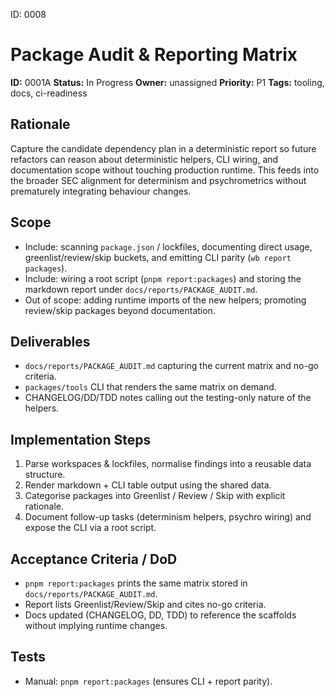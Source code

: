 ID: 0008
# Package Audit & Reporting Matrix

**ID:** 0001A
**Status:** In Progress
**Owner:** unassigned
**Priority:** P1
**Tags:** tooling, docs, ci-readiness

## Rationale
Capture the candidate dependency plan in a deterministic report so future refactors can reason about deterministic helpers, CLI wiring, and documentation scope without touching production runtime. This feeds into the broader SEC alignment for determinism and psychrometrics without prematurely integrating behaviour changes.

## Scope
- Include: scanning `package.json` / lockfiles, documenting direct usage, greenlist/review/skip buckets, and emitting CLI parity (`wb report packages`).
- Include: wiring a root script (`pnpm report:packages`) and storing the markdown report under `docs/reports/PACKAGE_AUDIT.md`.
- Out of scope: adding runtime imports of the new helpers; promoting review/skip packages beyond documentation.

## Deliverables
- `docs/reports/PACKAGE_AUDIT.md` capturing the current matrix and no-go criteria.
- `packages/tools` CLI that renders the same matrix on demand.
- CHANGELOG/DD/TDD notes calling out the testing-only nature of the helpers.

## Implementation Steps
1. Parse workspaces & lockfiles, normalise findings into a reusable data structure.
2. Render markdown + CLI table output using the shared data.
3. Categorise packages into Greenlist / Review / Skip with explicit rationale.
4. Document follow-up tasks (determinism helpers, psychro wiring) and expose the CLI via a root script.

## Acceptance Criteria / DoD
- `pnpm report:packages` prints the same matrix stored in `docs/reports/PACKAGE_AUDIT.md`.
- Report lists Greenlist/Review/Skip and cites no-go criteria.
- Docs updated (CHANGELOG, DD, TDD) to reference the scaffolds without implying runtime changes.

## Tests
- Manual: `pnpm report:packages` (ensures CLI + report parity).
